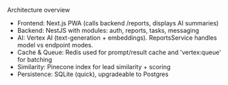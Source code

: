 Architecture overview
- Frontend: Next.js PWA (calls backend /reports, displays AI summaries)
- Backend: NestJS with modules: auth, reports, tasks, messaging
- AI: Vertex AI (text-generation + embeddings). ReportsService handles model vs endpoint modes.
- Cache & Queue: Redis used for prompt/result cache and 'vertex:queue' for batching
- Similarity: Pinecone index for lead similarity + scoring
- Persistence: SQLite (quick), upgradeable to Postgres

